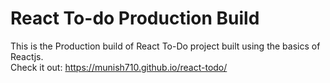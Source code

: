 # React To-do Production Build
This is the Production build of React To-Do project built using the basics of Reactjs.<br>
Check it out: https://munish710.github.io/react-todo/
